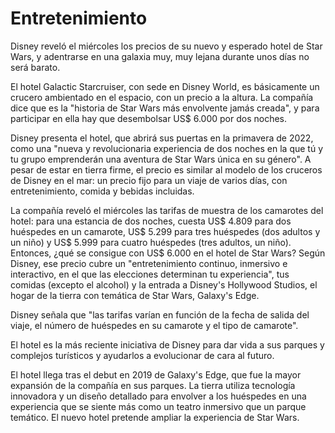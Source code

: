 # Entretenimiento
Disney reveló el miércoles los precios de su nuevo y esperado hotel de Star Wars, y adentrarse en una galaxia muy, muy lejana durante unos días no será barato.


El hotel Galactic Starcruiser, con sede en Disney World, es básicamente un crucero ambientado en el espacio, con un precio a la altura. La compañía dice que es la "historia de Star Wars más envolvente jamás creada", y para participar en ella hay que desembolsar US$ 6.000 por dos noches.

Disney presenta el hotel, que abrirá sus puertas en la primavera de 2022, como una "nueva y revolucionaria experiencia de dos noches en la que tú y tu grupo emprenderán una aventura de Star Wars única en su género".
A pesar de estar en tierra firme, el precio es similar al modelo de los cruceros de Disney en el mar: un precio fijo para un viaje de varios días, con entretenimiento, comida y bebidas incluidas.

La compañía reveló el miércoles las tarifas de muestra de los camarotes del hotel: para una estancia de dos noches, cuesta US$ 4.809 para dos huéspedes en un camarote, US$ 5.299 para tres huéspedes (dos adultos y un niño) y US$ 5.999 para cuatro huéspedes (tres adultos, un niño).
Entonces, ¿qué se consigue con US$ 6.000 en el hotel de Star Wars?
Según Disney, ese precio cubre un "entretenimiento continuo, inmersivo e interactivo, en el que las elecciones determinan tu experiencia", tus comidas (excepto el alcohol) y la entrada a Disney's Hollywood Studios, el hogar de la tierra con temática de Star Wars, Galaxy's Edge.

Disney señala que "las tarifas varían en función de la fecha de salida del viaje, el número de huéspedes en su camarote y el tipo de camarote".

El hotel es la más reciente iniciativa de Disney para dar vida a sus parques y complejos turísticos y ayudarlos a evolucionar de cara al futuro.

El hotel llega tras el debut en 2019 de Galaxy's Edge, que fue la mayor expansión de la compañía en sus parques. La tierra utiliza tecnología innovadora y un diseño detallado para envolver a los huéspedes en una experiencia que se siente más como un teatro inmersivo que un parque temático. El nuevo hotel pretende ampliar la experiencia de Star Wars.

